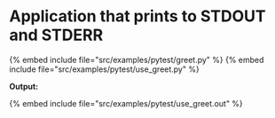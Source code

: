 # Application that prints to STDOUT and STDERR

{% embed include file="src/examples/pytest/greet.py" %}
{% embed include file="src/examples/pytest/use_greet.py" %}

**Output:**

{% embed include file="src/examples/pytest/use_greet.out" %}


